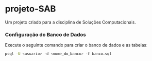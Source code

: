 # projeto-SAB
Um projeto criado para a disciplina de Soluções Computacionais.

### Configuração do Banco de Dados

Execute o seguinte comando para criar o banco de dados e as tabelas:

```bash
psql -U <usuario> -d <nome_do_banco> -f banco.sql
